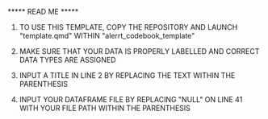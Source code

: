 ***** READ ME *****

1) TO USE THIS TEMPLATE, COPY THE REPOSITORY AND LAUNCH "template.qmd" WITHIN "alerrt_codebook_template"

2) MAKE SURE THAT YOUR DATA IS PROPERLY LABELLED AND CORRECT DATA TYPES ARE ASSIGNED

3) INPUT A TITLE IN LINE 2 BY REPLACING THE TEXT WITHIN THE PARENTHESIS

4) INPUT YOUR DATAFRAME FILE BY REPLACING "NULL" ON LINE 41 WITH YOUR FILE PATH WITHIN THE PARENTHESIS
